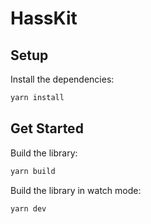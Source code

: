 # HassKit

## Setup

Install the dependencies:

```bash
yarn install
```

## Get Started

Build the library:

```bash
yarn build
```

Build the library in watch mode:

```bash
yarn dev
```
